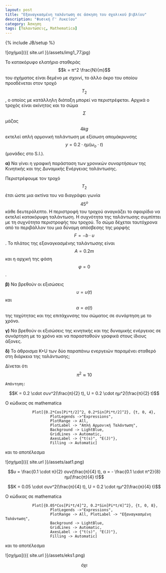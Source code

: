 ```yaml
---
layout: post
title: "Εξαναγκασμένη ταλάντωση σε άσκηση του σχολικού βιβλίου"
description: "Φυσική Γ' Λυκείου"
category: Άσκηση
tags: [Ταλαντώσεις, Mathematica]
---
```

{% include JB/setup %}

![σχήμα]({{ site.url }}/assets/img1_77.jpg) 

Το κατακόρυφο ελατήριο σταθεράς $$k = π^2 \frac{N}{m}$$ του σχήματος είναι δεμένο με σχοινί, το άλλο άκρο του οποίου
προσδένεται στον τροχό $$Τ_2$$, ο οποίος με κατάλληλη διάταξη μπορεί να περιστρέφεται. Αρχικά ο τροχός είναι ακίνητος
και το σώμα $$Σ$$ μάζας $$4kg$$ εκτελεί απλή αρμονική ταλάντωση με εξίσωση απομάκρυνσης $$y = 0.2 \cdot ημ(ω_o \cdot t)$$ (μονάδες στο S.I.).

**α)** Να γίνει η γραφική παράσταση των χρονικών συναρτήσεων της Κινητικής και της Δυναμικής Ενέργειας ταλάντωσης. 

Περιστρέφουμε τον τροχό $$Τ_2$$ έτσι ώστε μια ακτίνα του να διαγράφει γωνία $$45^ο$$ κάθε δευτερόλεπτο. Η περιστροφή 
του τροχού αναγκάζει το σφαιρίδιο να εκτελεί κατακόρυφη ταλάντωση. Η συχνότητα της ταλάντωσης συμπίπτει με τη 
συχνότητα περιστροφής του τροχού. Το σώμα δέχεται ταυτόχρονα από το περιβάλλον του μια δύναμη απόσβεσης της μορφής
 $$F = -b \cdot υ$$. Το πλάτος της εξαναγκασμένης ταλάντωσης είναι $$Α = 0.2m$$ και η αρχική της φάση $$φ=0$$.

**β)** Να βρεθούν οι εξισώσεις $$υ=υ(t)$$ και $$α=α(t)$$ της ταχύτητας και της επιτάχυνσης του σώματος σε συνάρτηση με το χρόνο.

**γ)** Να βρεθούν οι εξισώσεις της κινητικής και της δυναμικής ενέργειας σε συνάρτηση με το χρόνο και να παρασταθούν γραφικά στους ίδιους άξονες.

**δ)** Το άθροισμα Κ+U των δύο παραπάνω ενεργειών παραμένει σταθερό στη διάρκεια της ταλάντωσης;

Δίνεται ότι $$π^2 \approx 10$$


`Απάντηση:`

$$Κ = 0.2 \cdot συν^2(\frac{π}{2} t), U = 0.2 \cdot ημ^2(\frac{π}{2} t)$$

Ο κώδικας σε mathematica 

				Plot[{0.2*Cos[Pi*t/2]^2, 0.2*Sin[Pi*t/2]^2}, {t, 0, 4}, 
						PlotLegends ->"Expressions",  
						PlotRange -> All, 
						PlotLabel -> "Απλή Αρμονική Ταλάντωση", 
						Background -> LightBlue, 
						GridLines -> Automatic, 
						AxesLabel -> {"t(s)", "E(J)"}, 
						Filling -> Automatic]


και το αποτέλεσμα

![σχήμα]({{ site.url }}/assets/aat1.png) 


$$υ = \frac{0.1 \cdot π}{2} συν(\frac{π}{4} t), α = - \frac{0.1 \cdot π^2}{8} ημ(\frac{π}{4} t)$$

$$Κ = 0.05 \cdot συν^2(\frac{π}{4} t), U = 0.2 \cdot ημ^2(\frac{π}{4} t)$$

Ο κώδικας σε mathematica

				Plot[{0.05*Cos[Pi*t/4]^2, 0.2*Sin[Pi*t/4]^2}, {t, 0, 8}, 
						PlotLegends ->"Expressions",  
						PlotRange -> All, PlotLabel -> "Εξαναγκασμένη Ταλάντωση", 
						Background -> LightBlue, 
						GridLines -> Automatic, 
						AxesLabel -> {"t(s)", "E(J)"}, 
						Filling -> Automatic]


και το αποτέλεσμα

![σχήμα]({{ site.url }}/assets/eks1.png) 


$$όχι$$





